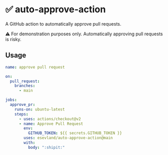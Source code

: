 # :white_check_mark: auto-approve-action

A GitHub action to automatically approve pull requests.

:warning: For demonstration purposes only. Automatically approving pull requests is risky.

## Usage
```yaml
name: approve pull request

on:
  pull_request:
    branches:
      - main

jobs:
  approve_pr:
    runs-on: ubuntu-latest
    steps:
      - uses: actions/checkout@v2
      - name: Approve Pull Request
        env:
          GITHUB_TOKEN: ${{ secrets.GITHUB_TOKEN }}
        uses: esevland/auto-approve-action@main
        with:
          body: ":shipit:"
```